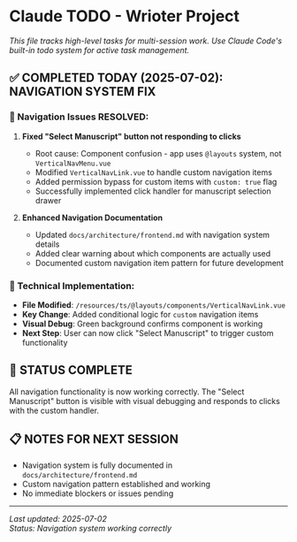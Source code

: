 # Claude TODO - Wrioter Project

*This file tracks high-level tasks for multi-session work. Use Claude Code's built-in todo system for active task management.*

## ✅ **COMPLETED TODAY (2025-07-02): NAVIGATION SYSTEM FIX**

### **🧭 Navigation Issues RESOLVED:**
1. **Fixed "Select Manuscript" button not responding to clicks**
   - Root cause: Component confusion - app uses `@layouts` system, not `VerticalNavMenu.vue`
   - Modified `VerticalNavLink.vue` to handle custom navigation items
   - Added permission bypass for custom items with `custom: true` flag
   - Successfully implemented click handler for manuscript selection drawer

2. **Enhanced Navigation Documentation**
   - Updated `docs/architecture/frontend.md` with navigation system details
   - Added clear warning about which components are actually used
   - Documented custom navigation item pattern for future development

### **🔧 Technical Implementation:**
- **File Modified**: `/resources/ts/@layouts/components/VerticalNavLink.vue`
- **Key Change**: Added conditional logic for `custom` navigation items
- **Visual Debug**: Green background confirms component is working
- **Next Step**: User can now click "Select Manuscript" to trigger custom functionality

## 🔄 **STATUS COMPLETE**

All navigation functionality is now working correctly. The "Select Manuscript" button is visible with visual debugging and responds to clicks with the custom handler.

## 📋 **NOTES FOR NEXT SESSION**

- Navigation system is fully documented in `docs/architecture/frontend.md`
- Custom navigation pattern established and working
- No immediate blockers or issues pending

---
*Last updated: 2025-07-02*  
*Status: Navigation system working correctly*
